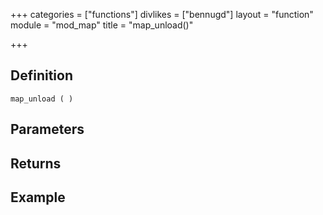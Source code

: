 +++
categories = ["functions"]
divlikes = ["bennugd"]
layout = "function"
module = "mod_map"
title = "map_unload()"

+++

## Definition

    map_unload ( )

## Parameters

## Returns

## Example
